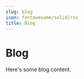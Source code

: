```yaml
---
slug: blog
icon: fontawesome/solid/rss
title: Blog
---
```


# Blog

Here's some blog content.

[//]: # (end)
```

